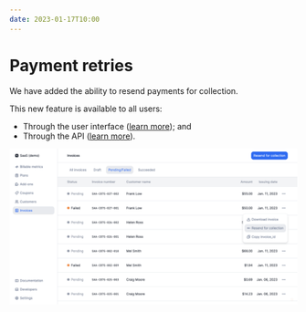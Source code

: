 ```yaml
---
date: 2023-01-17T10:00
---
```


# Payment retries
We have added the ability to resend payments for collection.

This new feature is available to all users:
- Through the user interface ([learn more](../docs/guide/payments/payment-retries)); and
- Through the API ([learn more](../docs/api/invoices/retry-payment)).

![Payment retry via the invoice list](../static/img/retry-payment.png)
